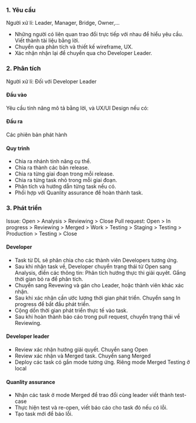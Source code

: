 
### 1. Yêu cầu

Người xử lí: Leader, Manager, Bridge, Owner,...

- Những người có liên quan trao đổi trực tiếp với nhau để hiểu yêu cầu. Viết thành tài liệu bằng lời.
- Chuyển qua phân tích và thiết kế wireframe, UX.
- Xác nhận nhận lại để chuyển qua cho Developer Leader.

### 2. Phân tích

Người xử lí: Đối với Developer Leader

#### Đầu vào

Yêu cầu tính năng mô tả bằng lời, và UX/UI Design nếu có:

#### Đầu ra

Các phiên bản phát hành

#### Quy trình

- Chia ra nhánh tính năng cụ thể.
- Chia ra thành các bản release.
- Chia ra từng giai đoạn trong mỗi release.
- Chia ra từng task nhỏ trong mỗi giai đoạn.
- Phân tích và hướng dẫn từng task nếu có.
- Phối hợp với Quanlity assurance để hoàn thành task.

### 3. Phát triển

Issue: Open > Analysis > Reviewing > Close 
Pull request: Open > In progress > Reviewing > Merged > Work > Testing > Staging > Testing > Production > Testing > Close

#### Developer

- Task từ DL sẽ phân chia cho các thành viên Developers tương ứng.
- Sau khi nhận task về, Developer chuyển trạng thái từ Open sang Analysis, điền các thông tin: Phân tích hướng thực thi giải quyêt. Gắng thời gian bỏ ra để phân tích.
- Chuyển sang Revewing và gán cho Leader, hoặc thành viên khác xác nhận.
- Sau khi xác nhận cần ước lượng thời gian phát triển. Chuyển sang In progress để bắt đầu phát triển.
- Cộng dồn thời gian phát triển thực tế vào task.
- Sau khi hoàn thành báo cáo trong pull request, chuyển trạng thái về Reviewing.

#### Developer leader

- Review xác nhận hướng giải quyết. Chuyển sang Open
- Review xác nhận và Merged task. Chuyển sang Merged
- Deploy các task có gắn mode tương ứng. Riêng mode Merged Testing ở local

#### Quanlity assurance

- Nhận các task ở mode Merged để trao đổi cùng leader viết thành test-case
- Thực hiện test và re-open, viết báo cáo cho task đó nếu có lỗi.
- Tạo task mới để báo lỗi.
